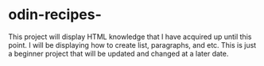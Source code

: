 # odin-recipes-
This project will display HTML knowledge that I have acquired up until this point. I will be displaying how to create list,  paragraphs, and etc. This is just a beginner project that will be updated and changed at a later date.
